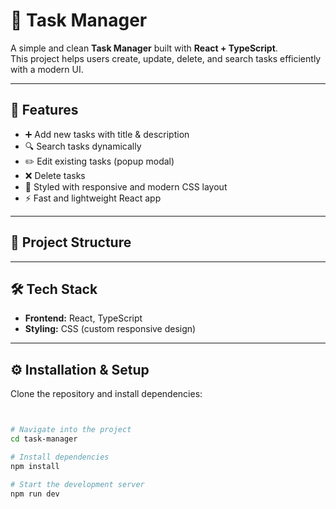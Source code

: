 # 📝 Task Manager

A simple and clean **Task Manager** built with **React + TypeScript**.  
This project helps users create, update, delete, and search tasks efficiently with a modern UI.

---

## 🚀 Features

- ➕ Add new tasks with title & description
- 🔍 Search tasks dynamically
- ✏️ Edit existing tasks (popup modal)
- ❌ Delete tasks
- 🎨 Styled with responsive and modern CSS layout
- ⚡ Fast and lightweight React app

---

## 📂 Project Structure

---

## 🛠️ Tech Stack

- **Frontend:** React, TypeScript
- **Styling:** CSS (custom responsive design)

---

## ⚙️ Installation & Setup

Clone the repository and install dependencies:

```bash


# Navigate into the project
cd task-manager

# Install dependencies
npm install

# Start the development server
npm run dev
```
